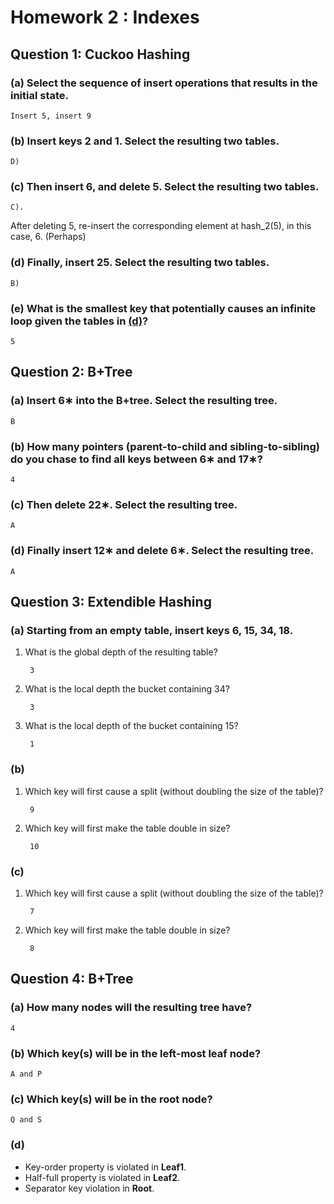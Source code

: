 # Homework 2 : Indexes
## Question 1: Cuckoo Hashing
### (a) Select the sequence of insert operations that results in the initial state.
    Insert 5, insert 9
### (b) Insert keys 2 and 1. Select the resulting two tables.
    D)
### (c) Then insert 6, and delete 5. Select the resulting two tables.
    C).
After deleting 5, re-insert the corresponding element at hash_2(5), in this case, 6. (Perhaps)
### (d) Finally, insert 25. Select the resulting two tables.
    B)
### (e) What is the smallest key that potentially causes an infinite loop given the tables in [(d)](#d-finally-insert-25-select-the-resulting-two-tables)?
    5
## Question 2: B+Tree
### (a) Insert 6∗ into the B+tree. Select the resulting tree.
    B
### (b) How many pointers (parent-to-child and sibling-to-sibling) do you chase to find all keys between 6∗ and 17∗?
    4
### (c) Then delete 22∗. Select the resulting tree.
    A
### (d) Finally insert 12∗ and delete 6∗. Select the resulting tree.
    A
## Question 3: Extendible Hashing
### (a) Starting from an empty table, insert keys 6, 15, 34, 18.
1. What is the global depth of the resulting table?
   
        3
2. What is the local depth the bucket containing 34?
        
        3
3. What is the local depth of the bucket containing 15?
        
        1
### (b)
1. Which key will first cause a split (without doubling the size of the table)?
        
        9
2. Which key will first make the table double in size?
        
        10
### (c)
1. Which key will first cause a split (without doubling the size of the table)?
        
        7
2. Which key will first make the table double in size?
        
        8
## Question 4: B+Tree
### (a) How many nodes will the resulting tree have?
    4
### (b) Which key(s) will be in the left-most leaf node?
    A and P
### (c) Which key(s) will be in the root node?
    Q and S
### (d)
- Key-order property is violated in **Leaf1**.
- Half-full property is violated in **Leaf2**.
- Separator key violation in **Root**.